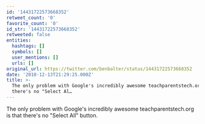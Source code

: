 ```yaml
---
id: '14431722573668352'
retweet_count: '0'
favorite_count: '0'
id_str: '14431722573668352'
retweeted: false
entities:
  hashtags: []
  symbols: []
  user_mentions: []
  urls: []
original_url: https://twitter.com/benbalter/status/14431722573668352
date: '2010-12-13T21:29:25.000Z'
title: >-
  The only problem with Google's incredibly awesome teachparentstech.org is that
  there's no "Select Al…
---
```


The only problem with Google's incredibly awesome teachparentstech.org is that there's no "Select All" button.